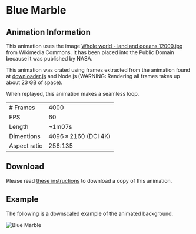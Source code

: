 # Blue Marble
## Animation Information

This animation uses the image [Whole world - land and oceans 12000.jpg](https://commons.wikimedia.org/wiki/File:Whole_world_-_land_and_oceans_12000.jpg) from Wikimedia Commons. It has been placed into the Public Domain because it was published by NASA.

This animation was crated using frames extracted from the animation found at [downloader.js](./downloader.js) and Node.js (WARNING: Rendering all frames takes up about 23 GB of space).

When replayed, this animation makes a seamless loop.

| | |
|---|---|
| # Frames | 4000 |
| FPS | 60 |
| Length | ~1m07s |
| Dimentions | 4096 × 2160 (DCI 4K) |
| Aspect ratio | 256:135 |

## Download

Please read [these instructions](./blue%20marble%20-%20libvpx-vp9%20(slightly%20compressed)/) to download a copy of this animation.

## Example

The following is a downscaled example of the animated background.

![Blue Marble](blue%20marble%20-%20example.webp)
